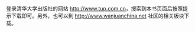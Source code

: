 登录清华大学出版社的网站 <http://www.tup.com.cn>，搜索到本书页面后按照提示下载即可。另外，也可以到 <http://www.wanjuanchina.net> 社区的相关板块下载。